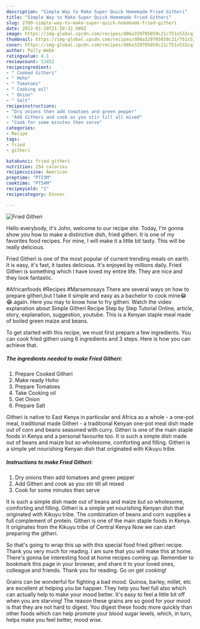 ```yaml
---
description: "Simple Way to Make Super Quick Homemade Fried Githeri"
title: "Simple Way to Make Super Quick Homemade Fried Githeri"
slug: 2780-simple-way-to-make-super-quick-homemade-fried-githeri
date: 2022-01-20T21:50:32.900Z
image: https://img-global.cpcdn.com/recipes/d86a329705059c21/751x532cq70/fried-githeri-recipe-main-photo.jpg
thumbnail: https://img-global.cpcdn.com/recipes/d86a329705059c21/751x532cq70/fried-githeri-recipe-main-photo.jpg
cover: https://img-global.cpcdn.com/recipes/d86a329705059c21/751x532cq70/fried-githeri-recipe-main-photo.jpg
author: Polly Webb
ratingvalue: 4.1
reviewcount: 13452
recipeingredient:
- " Cooked Githeri"
- " Hoho"
- " Tomatoes"
- " Cooking oil"
- " Onion"
- " Salt"
recipeinstructions:
- "Dry onions then add tomatoes and green pepper"
- "Add Githeri and cook as you stir till all mixed"
- "Cook for some minutes then serve"
categories:
- Recipe
tags:
- fried
- githeri

katakunci: fried githeri 
nutrition: 254 calories
recipecuisine: American
preptime: "PT23M"
cooktime: "PT54M"
recipeyield: "1"
recipecategory: Dinner

---
```



![Fried Githeri](https://img-global.cpcdn.com/recipes/d86a329705059c21/751x532cq70/fried-githeri-recipe-main-photo.jpg)

Hello everybody, it's John, welcome to our recipe site. Today, I'm gonna show you how to make a distinctive dish, fried githeri. It is one of my favorites food recipes. For mine, I will make it a little bit tasty. This will be really delicious.

Fried Githeri is one of the most popular of current trending meals on earth. It is easy, it's fast, it tastes delicious. It's enjoyed by millions daily. Fried Githeri is something which I have loved my entire life. They are nice and they look fantastic.

#Africanfoods #Recipes #Marsemosays There are several ways on how to prepare githeri,but I take it simple and easy as a bachelor to cook mine😂😂.again. Here you may to know how to fry githeri. Watch the video explanation about Simple Githeri Recipe Step by Step Tutorial Online, article, story, explanation, suggestion, youtube. This is a Kenyan staple meal made of boiled green maize and beans.


To get started with this recipe, we must first prepare a few ingredients. You can cook fried githeri using 6 ingredients and 3 steps. Here is how you can achieve that.

<!--inarticleads1-->

##### The ingredients needed to make Fried Githeri:

1. Prepare  Cooked Githeri
1. Make ready  Hoho
1. Prepare  Tomatoes
1. Take  Cooking oil
1. Get  Onion
1. Prepare  Salt


Githeri is native to East Kenya in particular and Africa as a whole - a one-pot meal, traditional made Githeri - a traditional Kenyan one-pot meal dish made out of corn and beans seasoned with curry. Githeri is one of the main staple foods in Kenya and a personal favourite too. It is such a simple dish made out of beans and maize but so wholesome, comforting and filling. Githeri is a simple yet nourishing Kenyan dish that originated with Kikuyu tribe. 

<!--inarticleads2-->

##### Instructions to make Fried Githeri:

1. Dry onions then add tomatoes and green pepper
1. Add Githeri and cook as you stir till all mixed
1. Cook for some minutes then serve


It is such a simple dish made out of beans and maize but so wholesome, comforting and filling. Githeri is a simple yet nourishing Kenyan dish that originated with Kikuyu tribe. The combination of beans and corn supplies a full complement of protein. Githeri is one of the main staple foods in Kenya. It originates from the Kikuyu tribe of Central Kenya Now we can start preparing the githeri. 

So that's going to wrap this up with this special food fried githeri recipe. Thank you very much for reading. I am sure that you will make this at home. There's gonna be interesting food at home recipes coming up. Remember to bookmark this page in your browser, and share it to your loved ones, colleague and friends. Thank you for reading. Go on get cooking!

Grains can be wonderful for fighting a bad mood. Quinoa, barley, millet, etc are excellent at helping you be happier. They help you feel full also which can actually help to make your mood better. It's easy to feel a little bit off when you are starving! The reason these grains are so good for your mood is that they are not hard to digest. You digest these foods more quickly than other foods which can help promote your blood sugar levels, which, in turn, helps make you feel better, mood wise.
